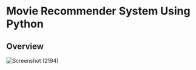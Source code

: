 # Movie Recommender System Using Python
 
## Overview 
![Screenshot (2194)](https://github.com/Shantanu7022/Movie-Recommendation-System-Using-Python/assets/123929397/f862a0b3-6752-403a-a395-860c2bb37712)
